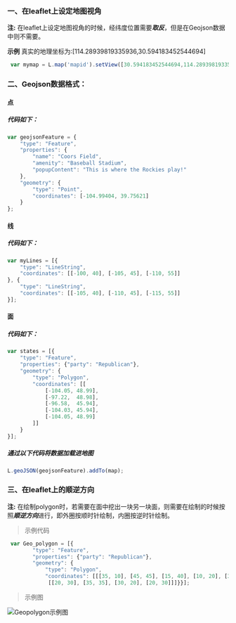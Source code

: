 ### 一、在leaflet上设定地图视角
**注:**
在leaflet上设定地图视角的时候，经纬度位置需要***取反***，但是在Geojson数据中则不需要。
       
**示例**
真实的地理坐标为:[114.28939819335936,30.594183452544694]
```javascript
 var mymap = L.map('mapid').setView([30.594183452544694,114.28939819335936], 10);
```


### 二、Geojson数据格式：
#### 点
##### 代码如下：

```javascript
var geojsonFeature = {
    "type": "Feature",
    "properties": {
        "name": "Coors Field",
        "amenity": "Baseball Stadium",
        "popupContent": "This is where the Rockies play!"
    },
    "geometry": {
        "type": "Point",
        "coordinates": [-104.99404, 39.75621]
    }
};
```
#### 线
##### 代码如下：

```javascript
var myLines = [{
    "type": "LineString",
    "coordinates": [[-100, 40], [-105, 45], [-110, 55]]
}, {
    "type": "LineString",
    "coordinates": [[-105, 40], [-110, 45], [-115, 55]]
}];
```
#### 面
##### 代码如下：
```javascript
var states = [{
    "type": "Feature",
    "properties": {"party": "Republican"},
    "geometry": {
        "type": "Polygon",
        "coordinates": [[
            [-104.05, 48.99],
            [-97.22,  48.98],
            [-96.58,  45.94],
            [-104.03, 45.94],
            [-104.05, 48.99]
        ]]
    }
}];
```
##### 通过以下代码将数据加载进地图

```javascript
L.geoJSON(geojsonFeature).addTo(map);
```

### 三、在leaflet上的顺逆方向
**注:**
在绘制polygon时，若需要在面中挖出一块另一块面，则需要在绘制的时候按照***顺逆方向***进行，即外圈按顺时针绘制，内圈按逆时针绘制。

> 示例代码

```javascript
 var Geo_polygon = [{
        "type": "Feature",
        "properties": {"party": "Republican"},
        "geometry": {
            "type": "Polygon",
            "coordinates": [[[35, 10], [45, 45], [15, 40], [10, 20], [35, 10]],  //此处需用逗号分开
             [[20, 30], [35, 35], [30, 20], [20, 30]]]}}];
```

> 示例图

![Geopolygon示例图]()




